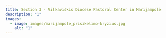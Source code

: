```yaml
---
title: Section 3 - Vilkaviškis Diocese Pastoral Center in Marijampolė
description: "1"
images:
  - image: images/marijampole_prisikelimo-kryzius.jpg
    alt: "1"
---
```

